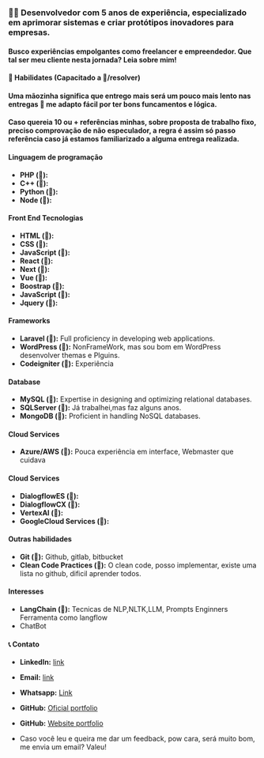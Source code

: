 ### 👨‍💻 Desenvolvedor com 5 anos de experiência, especializado em aprimorar sistemas e criar protótipos inovadores para empresas.

#### Busco experiências empolgantes como freelancer e empreendedor. Que tal ser meu cliente nesta jornada? Leia sobre mim!

#### 💼 Habilidates (Capacitado a 💯/resolver)

#### Uma mãozinha significa que entrego mais será um pouco mais lento nas entregas 👋 me adapto fácil por ter bons funcamentos e lógica. 
#### Caso quereia 10 ou + referências minhas, sobre proposta de trabalho fixo, preciso comprovação de não especulador, a regra é assim só passo referência caso já estamos familiarizado a alguma entrega realizada.

#### Linguagem de programação
- **PHP (💯):**
- **C++ (👋):**
- **Python (👋):**
- **Node (👋):**

#### Front End Tecnologias
- **HTML (💯):**
- **CSS (💯):**
- **JavaScript (💯):**
- **React (👋):**
- **Next (👋):**
- **Vue (👋):**
- **Boostrap (👋):**
- **JavaScript (💯):**
- **Jquery (💯):**

#### Frameworks
- **Laravel (💯):** Full proficiency in developing web applications.
- **WordPress (💯):** NonFrameWork, mas sou bom em WordPress desenvolver themas e Plguins.
- **Codeigniter (💯):** Experiência

#### Database
- **MySQL (💯):** Expertise in designing and optimizing relational databases.
- **SQLServer (👋):** Já trabalhei,mas faz alguns anos.
- **MongoDB (👋):** Proficient in handling NoSQL databases.

#### Cloud Services
- **Azure/AWS (👋):** Pouca experiência em interface, Webmaster que cuidava

#### Cloud Services
- **DialogflowES (💯):**
- **DialogflowCX (💯):**
- **VertexAI (💯):**
- **GoogleCloud Services (💯):**

#### Outras habilidades
- **Git (💯):** Github, gitlab, bitbucket
- **Clean Code Practices (👋):** O clean code, posso implementar, existe uma lista no github, dificil aprender todos. 

#### Interesses
- **LangChain (💯):** Tecnicas de NLP,NLTK,LLM, Prompts Enginners Ferramenta como langflow
- ChatBot 

#### 📞 Contato
- **LinkedIn:** [link](https://www.linkedin.com/in/devnaelson/)
- **Email:** [link](naelson.g.saraiva@gmail.com)
- **Whatsapp:** [Link](https://wa.me/5565981180218)

- **GitHub:** [Oficial portfolio](https://github.com/devnaelson/portfolio)
- **GitHub:** [Website portfolio](https://naelson.glitch.me/)

- Caso você leu e queira me dar um feedback, pow cara, será muito bom, me envia um email? Valeu!

